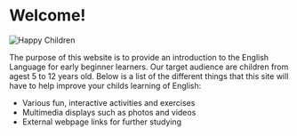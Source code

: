 <h1>Welcome!</h1>

<img scr="https://freedesignfile.com/upload/2012/07/playing_children_02.jpg" alt ="Happy Children">

<p>The purpose of this website is to provide an introduction to the English Language for early beginner learners. Our target audience are children from agest 5 to 12 years old. Below is a list of the different things that this site will have to help improve your childs learning of English:</p>

<ul>
  <li>Various fun, interactive activities and exercises</li>
  <li>Multimedia displays such as photos and videos</li>
  <li>External webpage links for further studying</li>
 </ul>

